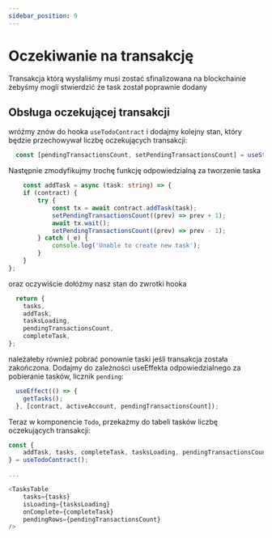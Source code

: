 ```yaml
---
sidebar_position: 9
---
```


# Oczekiwanie na transakcję

Transakcja którą wysłaliśmy musi zostać sfinalizowana na blockchainie żebyśmy mogli stwierdzić że task został poprawnie dodany

## Obsługa oczekującej transakcji
wróźmy znów do hooka `useTodoContract` i dodajmy kolejny stan, który będzie przechowywał liczbę oczekujących transakcji:

```typescript
  const [pendingTransactionsCount, setPendingTransactionsCount] = useState<number>(0);
```


Następnie zmodyfikujmy trochę funkcję odpowiedzialną za tworzenie taska
```typescript
    const addTask = async (task: string) => {
    if (contract) {
        try {
            const tx = await contract.addTask(task);
            setPendingTransactionsCount((prev) => prev + 1);
            await tx.wait();
            setPendingTransactionsCount((prev) => prev - 1);
        } catch (_e) {
            console.log('Unable to create new task');
        }
    }
};
```

oraz oczywiście dołóżmy nasz stan do zwrotki hooka

```typescript
  return {
    tasks,
    addTask,
    tasksLoading,
    pendingTransactionsCount,
    completeTask,
};
```

należałeby również pobrać ponownie taski jeśli transakcja została zakończona.
Dodajmy do zależności useEffekta odpowiedzialnego za pobieranie tasków, licznik `pending`:

```typescript
  useEffect(() => {
    getTasks();
  }, [contract, activeAccount, pendingTransactionsCount]);
```

Teraz w komponencie `Todo`, przekażmy do tabeli tasków liczbę oczekujących transakcji:
```typescript jsx
const {
    addTask, tasks, completeTask, tasksLoading, pendingTransactionsCount,
} = useTodoContract();

...

<TasksTable
    tasks={tasks}
    isLoading={tasksLoading}
    onComplete={completeTask}
    pendingRows={pendingTransactionsCount}
/>
```



